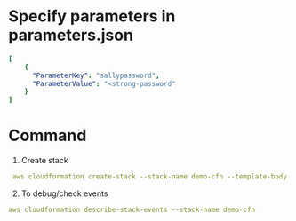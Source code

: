 # Specify parameters in parameters.json

```yaml
[
    {
      "ParameterKey": "sallypassword",
      "ParameterValue": "<strong-password"
    }
]
```
# Command

1. Create stack
```yaml
 aws cloudformation create-stack --stack-name demo-cfn --template-body file://</full-path> --parameters file://</full-path> --capabilities CAPABILITY_NAMED_IAM
```

2. To debug/check events
```yaml
aws cloudformation describe-stack-events --stack-name demo-cfn
```

